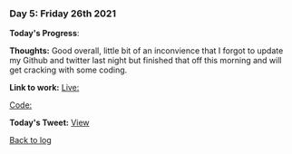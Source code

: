 ### Day 5: Friday 26th 2021

**Today's Progress**:   

**Thoughts:** Good overall, little bit of an inconvience that I forgot to update my Github and twitter last night but finished that off this morning and will get cracking with some coding.  

**Link to work:** 
[Live: ](https://aldojack.github.io/Snake-Game/)

[Code: ](https://github.com/aldojack/Snake-Game)

**Today's Tweet:** [View](https://twitter.com/MrAldoJack/status/1464359872041000962)

[Back to log](/log.md)